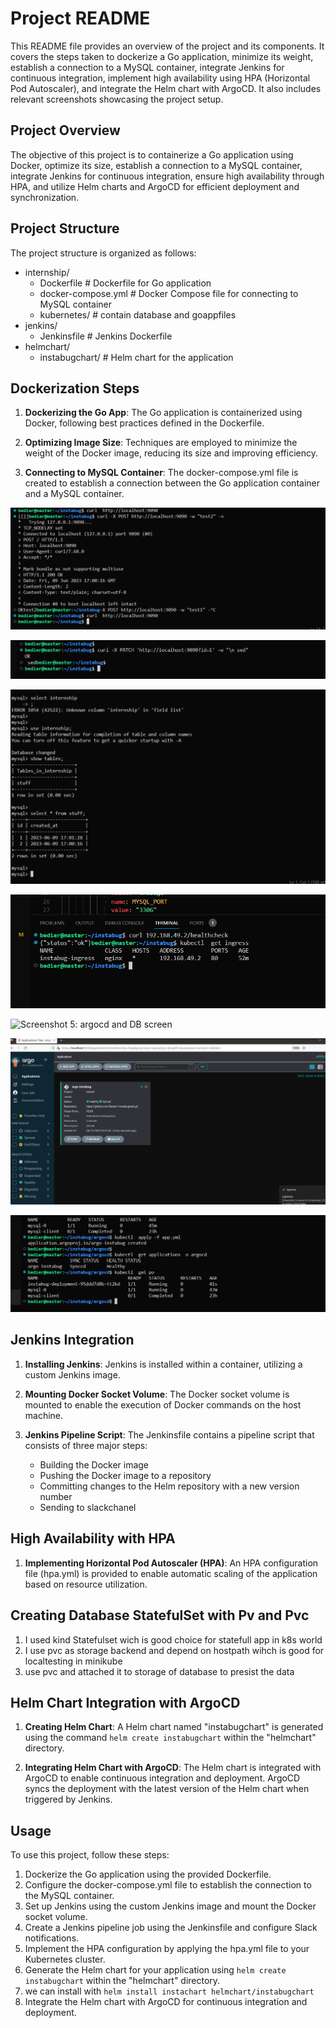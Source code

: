 # Project README

This README file provides an overview of the project and its components. It covers the steps taken to dockerize a Go application, minimize its weight, establish a connection to a MySQL container, integrate Jenkins for continuous integration, implement high availability using HPA (Horizontal Pod Autoscaler), and integrate the Helm chart with ArgoCD. It also includes relevant screenshots showcasing the project setup.

## Project Overview

The objective of this project is to containerize a Go application using Docker, optimize its size, establish a connection to a MySQL container, integrate Jenkins for continuous integration, ensure high availability through HPA, and utilize Helm charts and ArgoCD for efficient deployment and synchronization.

## Project Structure

The project structure is organized as follows:

- internship/
  - Dockerfile           # Dockerfile for Go application
  - docker-compose.yml   # Docker Compose file for connecting to MySQL container
  - kubernetes/           # contain database and goappfiles
- jenkins/
  - Jenkinsfile           # Jenkins Dockerfile
- helmchart/
  - instabugchart/        # Helm chart for the application

## Dockerization Steps

1. **Dockerizing the Go App**: The Go application is containerized using Docker, following best practices defined in the Dockerfile.

2. **Optimizing Image Size**: Techniques are employed to minimize the weight of the Docker image, reducing its size and improving efficiency.

3. **Connecting to MySQL Container**: The docker-compose.yml file is created to establish a connection between the Go application container and a MySQL container.

![Screenshot 1: Connection Establishment](/screens/screen1compose.png)

![Screenshot 2: Connection Establishment](/screens/screen2compose.png)

![Screenshot 3: Connection Establishment](/screens/dbscreen.png)

![Screenshot 4: Kubernetes Deployment ](/screens/k8s1.png)

![Screenshot 5: argocd and DB screen ](/screens/helm.png)

![Screenshot 6: ArgoCD Integration (1/2) ](/screens/argo1.png)

![Screenshot 7: ArgoCD Integration (2/2)](/screens/argo2.png)

## Jenkins Integration

1. **Installing Jenkins**: Jenkins is installed within a container, utilizing a custom Jenkins image.

2. **Mounting Docker Socket Volume**: The Docker socket volume is mounted to enable the execution of Docker commands on the host machine.

3. **Jenkins Pipeline Script**: The Jenkinsfile contains a pipeline script that consists of three major steps:
   - Building the Docker image
   - Pushing the Docker image to a repository
   - Committing changes to the Helm repository with a new version number
   - Sending to slackchanel

## High Availability with HPA

1. **Implementing Horizontal Pod Autoscaler (HPA)**: An HPA configuration file (hpa.yml) is provided to enable automatic scaling of the application based on resource utilization.
## Creating Database StatefulSet with Pv and Pvc
1. I used kind Statefulset wich is good choice for statefull app in k8s world
2. I use pvc as storage backend and depend on hostpath wihch is good for localtesting in minikube
3. use pvc and attached it to storage of database to presist the data


## Helm Chart Integration with ArgoCD

1. **Creating Helm Chart**: A Helm chart named "instabugchart" is generated using the command `helm create instabugchart` within the "helmchart" directory.

2. **Integrating Helm Chart with ArgoCD**: The Helm chart is integrated with ArgoCD to enable continuous integration and deployment. ArgoCD syncs the deployment with the latest version of the Helm chart when triggered by Jenkins.

## Usage

To use this project, follow these steps:

1. Dockerize the Go application using the provided Dockerfile.
2. Configure the docker-compose.yml file to establish the connection to the MySQL container.
3. Set up Jenkins using the custom Jenkins image and mount the Docker socket volume.
4. Create a Jenkins pipeline job using the Jenkinsfile and configure Slack notifications.
5. Implement the HPA configuration by applying the hpa.yml file to your Kubernetes cluster.
6. Generate the Helm chart for your application using `helm create instabugchart` within the "helmchart" directory.
7. we can install with `helm install instachart helmchart/instabugchart`
7. Integrate the Helm chart with ArgoCD for continuous integration and deployment.
